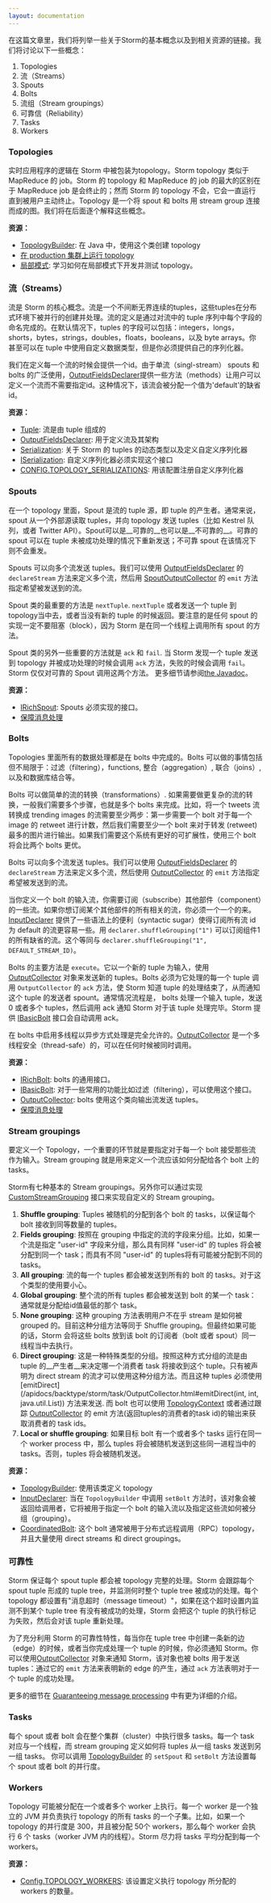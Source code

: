 ```yaml
---
layout: documentation
---
```


在这篇文章里，我们将列举一些关于Storm的基本概念以及到相关资源的链接。我们将讨论以下一些概念：

1. Topologies
2. 流（Streams）
3. Spouts
4. Bolts
5. 流组（Stream groupings）
6. 可靠信（Reliability）
7. Tasks
8. Workers

### Topologies

实时应用程序的逻辑在 Storm 中被包装为topology。Storm topology 类似于 MapReduce 的 job。Storm 的 topology 和 MapReduce 的 job 的最大的区别在于 MapReduce job 是会终止的；然而 Storm 的 topology 不会，它会一直运行直到被用户主动终止。Topology 是一个将 spout 和 bolts 用 stream group 连接而成的图。我们将在后面逐个解释这些概念。

**资源：**

* [TopologyBuilder](/apidocs/backtype/storm/topology/TopologyBuilder.html): 在 Java 中，使用这个类创建 topology
* [在 production 集群上运行 topology](Running-topologies-on-a-production-cluster.html)
* [局部模式](Local-mode.html): 学习如何在局部模式下开发并测试 topology。

### 流（Streams）

流是 Storm 的核心概念。流是一个不间断无界连续的tuples，这些tuples在分布式环境下被并行的创建并处理。流的定义是通过对流中的 tuple 序列中每个字段的命名完成的。在默认情况下，tuples 的字段可以包括：integers，longs，shorts，bytes，strings，doubles，floats，booleans，以及 byte arrays。你甚至可以在 tuple 中使用自定义数据类型，但是你必须提供自己的序列化器。

我们在定义每一个流的时候会提供一个id。由于单流（singl-stream） spouts 和 bolts 的广泛使用，[OutputFieldsDeclarer](/apidocs/backtype/storm/topology/OutputFieldsDeclarer.html )提供一些方法（methods）让用户可以定义一个流而不需要指定id。这种情况下，该流会被分配一个值为'default'的缺省 id。

**资源：**

* [Tuple](/apidocs/backtype/storm/tuple/Tuple.html): 流是由 tuple 组成的
* [OutputFieldsDeclarer](/apidocs/backtype/storm/topology/OutputFieldsDeclarer.html): 用于定义流及其架构
* [Serialization](Serialization.html): 关于 Storm 的 tuples 的动态类型以及定义自定义序列化器
* [ISerialization](/apidocs/backtype/storm/serialization/ISerialization.html): 自定义序列化器必须实现这个接口
* [CONFIG.TOPOLOGY_SERIALIZATIONS](/apidocs/backtype/storm/Config.html#TOPOLOGY_SERIALIZATIONS): 用该配置注册自定义序列化器

### Spouts

在一个 topology 里面，Spout 是流的 tuple 源，即 tuple 的产生者。通常来说，spout 从一个外部源读取 tuples，并向 topology 发送 tuples（比如 Kestrel 队列，或者 Twitter API）。Spout可以是__可靠的__也可以是__不可靠的__。可靠的 spout 可以在 tuple 未被成功处理的情况下重新发送；不可靠 spout 在该情况下则不会重发。

Spouts 可以向多个流发送 tuples。我们可以使用 [OutputFieldsDeclarer](/apidocs/backtype/storm/topology/OutputFieldsDeclarer.html) 的 `declareStream` 方法来定义多个流，然后用  [SpoutOutputCollector](/apidocs/backtype/storm/spout/SpoutOutputCollector.html) 的 `emit` 方法指定希望被发送到的流。

Spout 类的最重要的方法是 `nextTuple`. `nextTuple` 或者发送一个 tuple 到 topology当中去，或者当没有新的 tuple 的时候返回。要注意的是任何 spout 的实现一定不要阻塞（block），因为 Storm 是在同一个线程上调用所有 spout 的方法。

Spout 类的另外一些重要的方法就是 `ack` 和 `fail`. 当 Storm 发现一个 tuple 发送到 topology 并被成功处理的时候会调用 `ack` 方法，失败的时候会调用 `fail`。Storm 仅仅对可靠的 Spout 调用这两个方法。 更多细节请参阅[the Javadoc](/apidocs/backtype/storm/spout/ISpout.html)。

**资源：**

* [IRichSpout](/apidocs/backtype/storm/topology/IRichSpout.html): Spouts 必须实现的接口。
* [保障消息处理](Guaranteeing-message-processing.html)

### Bolts

Topologies 里面所有的数据处理都是在 bolts 中完成的。Bolts 可以做的事情包括但不局限于：过滤（filtering），functions, 整合（aggregation）, 联合（joins）, 以及和数据库结合等。

Bolts 可以做简单的流的转换（transformations）. 如果需要做更复杂的流的转换，一般我们需要多个步骤，也就是多个 bolts 来完成。比如，将一个 tweets 流转换成 trending images 的流需要至少两步：第一步需要一个 bolt 对于每一个 image 的 retweet 进行计数，然后我们需要至少一个 bolt 来对于转发 (retweet) 最多的图片进行输出。如果我们需要这个系统有更好的可扩展性，使用三个 bolt 将会比两个 bolts 更优。 

Bolts 可以向多个流发送 tuples。我们可以使用 [OutputFieldsDeclarer](/apidocs/backtype/storm/topology/OutputFieldsDeclarer.html) 的 `declareStream` 方法来定义多个流，然后使用 [OutputCollector](/apidocs/backtype/storm/task/OutputCollector.html) 的 `emit` 方法指定希望被发送到的流。

当你定义一个 bolt 的输入流，你需要订阅（subscribe）其他部件（component）的一些流。如果你想订阅某个其他部件的所有相关的流，你必须一个一个的来。[InputDeclarer](/apidocs/backtype/storm/topology/InputDeclarer.html) 提供了一些语法上的便利（syntactic sugar）使得订阅所有流 id 为 default 的流更容易一些。用 `declarer.shuffleGrouping("1")` 可以订阅组件1的所有缺省的流。这个等同与 `declarer.shuffleGrouping("1", DEFAULT_STREAM_ID)`。

Bolts 的主要方法是 `execute`。它以一个新的 tuple 为输入，使用 [OutputCollector](/apidocs/backtype/storm/task/OutputCollector.html) 对象来发送新的 tuples。Bolts 必须为它处理的每一个 tuple 调用 `OutputCollector` 的 `ack` 方法，使 Storm 知道 tuple 的处理结束了，从而通知这个 tuple 的发送者 spount。通常情况流程是， bolts 处理一个输入 tuple，发送 0 或者多个 tuples，然后调用 ack 通知 Storm 对于该 tuple 处理完毕。Storm 提供  [IBasicBolt](/apidocs/backtype/storm/topology/IBasicBolt.html) 接口会自动调用 ack。

在 bolts 中启用多线程以异步方式处理是完全允许的。[OutputCollector](/apidocs/backtype/storm/task/OutputCollector.html) 是一个多线程安全（thread-safe）的，可以在任何时候被同时调用。

**资源：**

* [IRichBolt](/apidocs/backtype/storm/topology/IRichBolt.html): bolts 的通用接口。
* [IBasicBolt](/apidocs/backtype/storm/topology/IBasicBolt.html): 对于一些常用的功能比如过滤（filtering），可以使用这个接口。
* [OutputCollector](/apidocs/backtype/storm/task/OutputCollector.html): bolts 使用这个类向输出流发送 tuples。
* [保障消息处理](Guaranteeing-message-processing.html)

### Stream groupings

要定义一个 Topology，一个重要的环节就是要指定对于每一个 bolt 接受那些流作为输入。Stream grouping 就是用来定义一个流应该如何分配给各个 bolt 上的 tasks。

Storm有七种基本的 Stream groupings。另外你可以通过实现 [CustomStreamGrouping](/apidocs/backtype/storm/grouping/CustomStreamGrouping.html) 接口来实现自定义的 Stream grouping。

1. **Shuffle grouping**: Tuples 被随机的分配到各个 bolt 的 tasks，以保证每个 bolt 接收到同等数量的 tuples。
2. **Fields grouping**: 按照在 grouping 中指定的流的字段来分组。比如，如果一个流是指定 "user-id" 字段来分组，那么具有同样 "user-id“ 的 tuples 将会被分配到同一个 task；而具有不同 "user-id" 的 tuples将有可能被分配到不同的 tasks。
3. **All grouping**: 流的每一个 tuples 都会被发送到所有的 bolt 的 tasks。对于这个类型的使用要小心。
4. **Global grouping**: 整个流的所有 tuples 都会被发送到 bolt 的某一个 task：通常就是分配给id值最低的那个 task。
5. **None grouping**: 这种 grouping 方法表明用户不在乎 stream 是如何被 grouped 的。目前这种分组方法等同于 Shuffle grouping。但最终如果可能的话，Storm 会将这些 bolts 放到该 bolt 的订阅者（bolt 或者 spout）同一线程当中去执行。
6. **Direct grouping**: 这是一种特殊类型的分组。按照这种方式分组的流是由 tuple 的__产生者__来决定哪一个消费者 task 将接收到这个 tuple。只有被声明为 direct stream 的流才可以使用这种分组方法。而且这种 tuples 必须使用 [emitDirect](/apidocs/backtype/storm/task/OutputCollector.html#emitDirect(int, int, java.util.List)) 方法来发送. 而 bolt 也可以使用 [TopologyContext](/apidocs/backtype/storm/task/TopologyContext.html) 或者通过跟踪 [OutputCollector](/apidocs/backtype/storm/task/OutputCollector.html) 的 emit 方法(返回tuples的消费者的task id)的输出来获取消费者的 task ids。
7. **Local or shuffle grouping**: 如果目标 bolt 有一个或者多个 tasks 运行在同一个 worker process 中，那么 tuples 将会被随机发送到这些同一进程当中的 tasks。否则，tuples 将会被随机发送。

**资源：**

* [TopologyBuilder](/apidocs/backtype/storm/topology/TopologyBuilder.html): 使用该类定义 topology
* [InputDeclarer](/apidocs/backtype/storm/topology/InputDeclarer.html): 当在 `TopologyBuilder` 中调用 `setBolt` 方法时，该对象会被返回给调用者，它将被用于指定一个 bolt 的输入流以及指定这些流如何被分组（grouping）。
* [CoordinatedBolt](/apidocs/backtype/storm/task/CoordinatedBolt.html): 这个 bolt 通常被用于分布式远程调用（RPC）topology，并且大量使用 direct streams 和 direct groupings。

### 可靠性
Storm 保证每个 spout tuple 都会被 topology 完整的处理。Storm 会跟踪每个 spout tuple 形成的 tuple tree，并监测何时整个 tuple tree 被成功的处理。每个 topology 都设置有"消息超时（message timeout）"，如果在这个超时设置内监测不到某个 tuple tree 有没有被成功的处理，Storm 会把这个 tuple 的执行标记为失败，然后会对该 tuple 重新处理。

为了充分利用 Storm 的可靠性特性，每当你在 tuple tree 中创建一条新的边（edge）的时候，或者当你完成处理一个 tuple 的时候，你必须通知 Storm。你可以使用[OutputCollector](/apidocs/backtype/storm/task/OutputCollector.html) 对象来通知 Storm，该对象也被 bolts 用于发送 tuples：通过它的 `emit` 方法来表明新的 edge 的产生，通过 `ack` 方法表明对于一个 tuple 的成功处理。

更多的细节在 [Guaranteeing message processing](Guaranteeing-message-processing.html) 中有更为详细的介绍。

### Tasks

每个 spout 或者 bolt 会在整个集群（cluster）中执行很多 tasks。每一个 task 对应与一个线程，而 stream grouping 定义如何将 tuples 从一组 tasks 发送到另一组 tasks。 你可以调用 [TopologyBuilder](/apidocs/backtype/storm/topology/TopologyBuilder.html) 的 `setSpout` 和 `setBolt` 方法设置每个 spout 或者 bolt 的并行度。

### Workers

Topology 可能被分配在一个或者多个 worker 上执行。每一个 worker 是一个独立的 JVM 并负责执行 topology 的所有 tasks 的一个子集。比如，如果一个 topology 的并行度是 300，并且被分配 50个 workers，那么每个 worker 会执行 6 个 tasks（worker JVM 内的线程）。Storm 尽力将 tasks 平均分配到每一个 workers。

**资源：**

* [Config.TOPOLOGY_WORKERS](/apidocs/backtype/storm/Config.html#TOPOLOGY_WORKERS): 该设置定义执行 topology 所分配的 workers 的数量。
